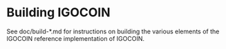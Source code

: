 Building IGOCOIN
================

See doc/build-*.md for instructions on building the various
elements of the IGOCOIN reference implementation of IGOCOIN.

